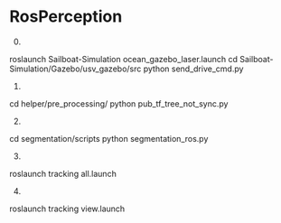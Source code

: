 # RosPerception

0.
roslaunch Sailboat-Simulation ocean_gazebo_laser.launch
cd Sailboat-Simulation/Gazebo/usv_gazebo/src
python send_drive_cmd.py

1. 
cd helper/pre_processing/
python pub_tf_tree_not_sync.py

2.
cd segmentation/scripts
python segmentation_ros.py

3.
roslaunch tracking all.launch

4.
roslaunch tracking view.launch